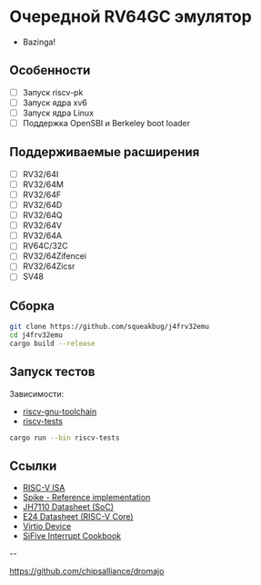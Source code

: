 # Очередной RV64GC эмулятор

- Bazinga!

## Особенности

- [ ] Запуск riscv-pk
- [ ] Запуск ядра xv6
- [ ] Запуск ядра Linux
- [ ] Поддержка OpenSBI и Berkeley boot loader

## Поддерживаемые расширения

- [ ] RV32/64I
- [ ] RV32/64M
- [ ] RV32/64F
- [ ] RV32/64D
- [ ] RV32/64Q
- [ ] RV32/64V
- [ ] RV32/64A
- [ ] RV64C/32C
- [ ] RV32/64Zifencei
- [ ] RV32/64Zicsr
- [ ] SV48

## Сборка

```sh
git clone https://github.com/squeakbug/j4frv32emu
cd j4frv32emu
cargo build --release
```

## Запуск тестов

Зависимости:

- [riscv-gnu-toolchain](https://github.com/riscv/riscv-gnu-toolchain)
- [riscv-tests](https://github.com/riscv/riscv-tests)

```sh
cargo run --bin riscv-tests
```

## Ссылки

- [RISC-V ISA](https://riscv.org/specifications/)
- [Spike - Reference implementation](https://github.com/riscv-software-src/riscv-isa-sim)
- [JH7110 Datasheet (SoC)](https://starfivetech.com/uploads/JH7110.pdf)
- [E24 Datasheet (RISC-V Core)](https://sifive-china.oss-cn-zhangjiakou.aliyuncs.com/Standard%20Core%20IP/e24_core_complex_manual_21G2.pdf)
- [Virtio Device](https://docs.oasis-open.org/virtio/virtio/v1.1/csprd01/virtio-v1.1-csprd01.html)
- [SiFive Interrupt Cookbook](https://sifive.cdn.prismic.io/sifive/0d163928-2128-42be-a75a-464df65e04e0_sifive-interrupt-cookbook.pdf)

-- 

https://github.com/chipsalliance/dromajo
